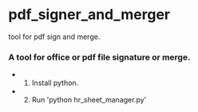 # pdf_signer_and_merger
tool for pdf sign and merge.
### A tool for office or pdf file signature or merge.

- 1. Install python.

- 2. Run 'python hr_sheet_manager.py'